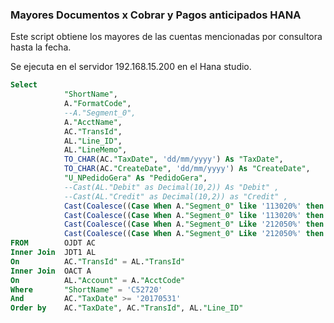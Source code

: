 ### Mayores Documentos x Cobrar y Pagos anticipados HANA  
Este script obtiene los mayores de las cuentas mencionadas por consultora
hasta la fecha.

Se ejecuta en el servidor 192.168.15.200 en el Hana studio.

```SQL
Select		
			"ShortName",
			A."FormatCode",
			--A."Segment_0",
			A."AcctName",
			AC."TransId",
			AL."Line_ID",
			AL."LineMemo",
			TO_CHAR(AC."TaxDate", 'dd/mm/yyyy') As "TaxDate",
			TO_CHAR(AC."CreateDate", 'dd/mm/yyyy') As "CreateDate",
			"U_NPedidoGera" As "PedidoGera",
			--Cast(AL."Debit" as Decimal(10,2)) As "Debit" ,
			--Cast(AL."Credit" as Decimal(10,2)) as "Credit" ,
			Cast(Coalesce((Case When A."Segment_0" like '113020%' then Coalesce("Debit",0) End),0) as Decimal(10,2)) As "Debit_DXC",
		    Cast(Coalesce((Case When A."Segment_0" like '113020%' then Coalesce("Credit",0) End),0) as Decimal(10,2)) as "Credit_DXC", 
			Cast(Coalesce((Case When A."Segment_0" Like '212050%' then Coalesce("Debit",0) End),0) as Decimal(10,2)) As "Debit_PA",
			Cast(Coalesce((Case When A."Segment_0" Like '212050%' then Coalesce("Credit",0) End),0) as Decimal(10,2)) As "Credit_PA"
FROM		OJDT AC
Inner Join	JDT1 AL
On			AC."TransId" = AL."TransId"
Inner Join	OACT A
On			AL."Account" = A."AcctCode" 
Where		"ShortName" = 'C52720'
And			AC."TaxDate" >= '20170531'
Order by	AC."TaxDate", AC."TransId", AL."Line_ID"
    

```



